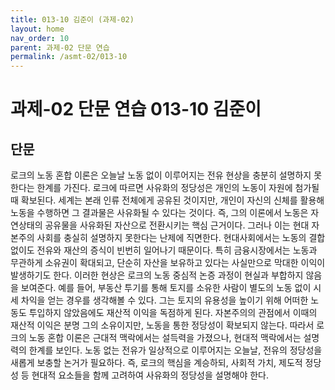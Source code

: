 ```yaml
---
title: 013-10 김준이 (과제-02)
layout: home
nav_order: 10
parent: 과제-02 단문 연습
permalink: /asmt-02/013-10
---
```


# 과제-02 단문 연습 013-10 김준이 

## 단문

로크의 노동 혼합 이론은 오늘날 노동 없이 이루어지는 전유 현상을 충분히 설명하지 못한다는 한계를 가진다. 로크에 따르면 사유화의 정당성은 개인의 노동이 자원에 첨가될 때 확보된다. 세계는 본래 인류 전체에게 공유된 것이지만, 개인이 자신의 신체를 활용해 노동을 수행하면 그 결과물은 사유화될 수 있다는 것이다. 즉, 그의 이론에서 노동은 자연상태의 공유물을 사유화된 자산으로 전환시키는 핵심 근거이다. 그러나 이는 현대 자본주의 사회를 충실히 설명하지 못한다는 난제에 직면한다. 현대사회에서는 노동의 결합 없이도 전유와 재산의 증식이 빈번히 일어나기 때문이다. 특히 금융시장에서는 노동과 무관하게 소유권이 확대되고, 단순히 자산을 보유하고 있다는 사실만으로 막대한 이익이 발생하기도 한다. 이러한 현상은 로크의 노동 중심적 논증 과정이 현실과 부합하지 않음을 보여준다. 예를 들어, 부동산 투기를 통해 토지를 소유한 사람이 별도의 노동 없이 시세 차익을 얻는 경우를 생각해볼 수 있다. 그는 토지의 유용성을 높이기 위해 어떠한 노동도 투입하지 않았음에도 재산적 이익을 독점하게 된다. 자본주의의 관점에서 이때의 재산적 이익은 분명 그의 소유이지만, 노동을 통한 정당성이 확보되지 않는다. 따라서 로크의 노동 혼합 이론은 근대적 맥락에서는 설득력을 가졌으나, 현대적 맥락에서는 설명력의 한계를 보인다. 노동 없는 전유가 일상적으로 이루어지는 오늘날, 전유의 정당성을 새롭게 보충할 논거가 필요하다. 즉, 로크의 핵심을 계승하되, 사회적 가치, 제도적 정당성 등 현대적 요소들을 함께 고려하여 사유화의 정당성을 설명해야 한다.